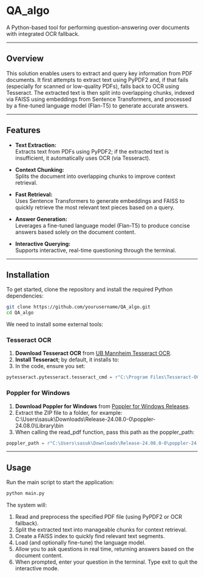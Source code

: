 # QA_algo

A Python-based tool for performing question-answering over documents with integrated OCR fallback.

---

## Overview

This solution enables users to extract and query key information from PDF documents. It first attempts to extract text using PyPDF2 and, if that fails (especially for scanned or low-quality PDFs), falls back to OCR using Tesseract. The extracted text is then split into overlapping chunks, indexed via FAISS using embeddings from Sentence Transformers, and processed by a fine-tuned language model (Flan-T5) to generate accurate answers.

---

## Features

- **Text Extraction:**  
  Extracts text from PDFs using PyPDF2; if the extracted text is insufficient, it automatically uses OCR (via Tesseract).

- **Context Chunking:**  
  Splits the document into overlapping chunks to improve context retrieval.

- **Fast Retrieval:**  
  Uses Sentence Transformers to generate embeddings and FAISS to quickly retrieve the most relevant text pieces based on a query.

- **Answer Generation:**  
  Leverages a fine-tuned language model (Flan-T5) to produce concise answers based solely on the document content.

- **Interactive Querying:**  
  Supports interactive, real-time questioning through the terminal.

---

## Installation

To get started, clone the repository and install the required Python dependencies:

```bash
git clone https://github.com/yourusername/QA_algo.git
cd QA_algo
```

We need to install some external tools:
### Tesseract OCR

1. **Download Tesseract OCR** from [UB Mannheim Tesseract OCR](https://github.com/UB-Mannheim/tesseract/wiki).  
2. **Install Tesseract**; by default, it installs to:
3. In the code, ensure you set:
```python
pytesseract.pytesseract.tesseract_cmd = r"C:\Program Files\Tesseract-OCR\tesseract.exe"
```

### Poppler for Windows
1. **Download Poppler for Windows** from [Poppler for Windows Releases]([https://github.com/UB-Mannheim/tesseract/wiki](https://github.com/oschwartz10612/poppler-windows/releases/)).
2. Extract the ZIP file to a folder, for example: C:\Users\sasuk\Downloads\Release-24.08.0-0\poppler-24.08.0\Library\bin
3. When calling the read_pdf function, pass this path as the poppler_path:
```python
poppler_path = r"C:\Users\sasuk\Downloads\Release-24.08.0-0\poppler-24.08.0\Library\bin"
```

---

## Usage
Run the main script to start the application:
```python
python main.py
```

The system will:

1. Read and preprocess the specified PDF file (using PyPDF2 or OCR fallback).
2. Split the extracted text into manageable chunks for context retrieval.
3. Create a FAISS index to quickly find relevant text segments.
4. Load (and optionally fine-tune) the language model.
5. Allow you to ask questions in real time, returning answers based on the document content.
6. When prompted, enter your question in the terminal. Type exit to quit the interactive mode.

